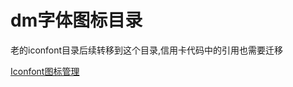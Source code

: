 dm字体图标目录
=============

老的iconfont目录后续转移到这个目录,信用卡代码中的引用也需要迁移

[Iconfont图标管理](http://www.iconfont.cn/showProject?pid=117264)


